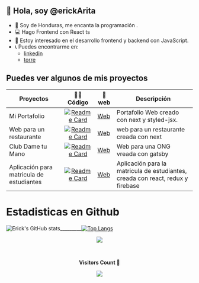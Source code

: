 ## 👋 Hola, soy @erickArita 
- 📌 Soy de Honduras, me encanta la programación .
- 💻 Hago Frontend con React ts  
- 👀 Estoy interesado en el desarrollo frontend y backend con JavaScript.
- 📞 Puedes encontrarme en:   
    - [linkedin](https://www.linkedin.com/in/erickarita/)  
    - [torre](https://torre.co/en/erickemao)

## Puedes ver algunos de mis proyectos  

| Proyectos |  👨‍💻Código | 🚀web | Descripción |
| ---------- | :------:  | -----  | --- |
| Mi Portafolio | [![Readme Card](https://github-readme-stats.vercel.app/api/pin/?username=erickArita&repo=portafolio-next)](https://github.com/erickArita/portafolio-next) | [Web](https://erick-arita.vercel.app/) | Portafolio Web creado con next y styled-jsx. |
|  Web para un restaurante |  [![Readme Card](https://github-readme-stats.vercel.app/api/pin/?username=erickArita&repo=litle-coffe)](https://github.com/erickArita/litle-coffe)  |  [Web](https://littlecoffeesr.vercel.app/)| web para un restaurante creada con next |
|   Club Dame tu Mano    |  [![Readme Card](https://github-readme-stats.vercel.app/api/pin/?username=erickArita&repo=dametumano)](https://github.com/erickArita/dametumano)  | [Web](https://erickarita.github.io/dametumano/) | Web para una ONG vreada con gatsby  |
|  Aplicación para matricula de estudiantes  | [![Readme Card](https://github-readme-stats.vercel.app/api/pin/?username=erickArita&repo=matricula-app)](https://github.com/erickArita/matricula-app) | [Web](https://erickarita.github.io/docs/) | Aplicación para la matricula de estudiantes, creada con react, redux y firebase |

# Estadisticas en Github
![Erick's GitHub stats](https://github-readme-stats.vercel.app/api?username=erickArita&hide=contribs&show_icons=true&count_private=true&theme=dracula)_________[![Top Langs](https://github-readme-stats.vercel.app/api/top-langs/?username=erickArita&layout=compact)](https://github.com/erickArita/github-readme-stats)

 <p align="center">
 <img  src="https://github-readme-streak-stats.herokuapp.com?user=erickArita&theme=tokyonight_duo&hide_border=true"
</p>


<div align="center">
<br><p align="centre"><b>Visitors Count 👀 </b></p>  
<p align="center"><img align="center" src="https://profile-counter.glitch.me/{erickArita}/count.svg" /></p> 
<br>
</div>
<!---

erickArita/erickArita is a ✨ special ✨ repository because its `README.md` (this file) appears on your GitHub profile.
You can click the Preview link to take a look at your changes.
--->
